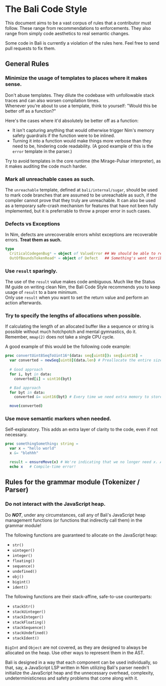 # The Bali Code Style
This document aims to be a vast corpus of rules that a contributor must follow. These range from recommendations to enforcements. They also range from simply code aesthetics to real semantic changes.

Some code in Bali is currently a violation of the rules here. Feel free to send pull requests to fix them.

## General Rules
### Minimize the usage of templates to places where it makes sense.
Don't abuse templates. They dilute the codebase with unfollowable stack traces and can also worsen compilation times. \
Whenever you're about to use a template, think to yourself: "Would this be better off as a function?"

Here's the cases where it'd absolutely be better off as a function:
- It isn't capturing anything that would otherwise trigger Nim's memory safety guardrails if the function were to be inlined.
- Turning it into a function would make things more verbose than they need to be, hindering code readability. (A good example of this is the `error` template in the parser.)

Try to avoid templates in the core runtime (the Mirage-Pulsar interpreter), as it makes auditing the code much harder.

### Mark all unreachable cases as such.
The `unreachable` template, defined at `bali/internal/sugar`, should be used to mark code branches that are assumed to be unreachable as such, if the compiler cannot prove that they truly are unreachable. It can also be used as a temporary safe-crash mechanism for features that have not been fully implemented, but it is preferrable to throw a proper error in such cases.

### Defects vs Exceptions
In Nim, defects are unrecoverable errors whilst exceptions are recoverable errors. **Treat them as such.**

```nim
type
  CriticalCodegenBug* = object of ValueError ## We should be able to recover from this, hence the exception...
  OutOfBoundsTokenRead* = object of Defect   ## Something's went terribly wrong, so it's best we just let the program be killed at this point
```

### Use `result` sparingly.
The use of the `result` value makes code ambiguous. Much like the Status IM guide on writing clean Nim, the Bali Code Style recommends you to keep usage of `result` to a bare minimum. \
Only use `result` when you want to set the return value and perform an action afterwards.

### Try to specify the lengths of allocations when possible.
If calculating the length of an allocated buffer like a sequence or string is possible without much hotchpotch and mental gymnastics, do it. \
Remember, `mmap(2)` does not take a single CPU cycle.

A good example of this would be the following code example:
```nim
proc convertUint8SeqToUint16*(data: seq[uint8]): seq[uint16] =
  var converted = newSeq[uint8](data.len) # Preallocate the entire size that we need.
  
  # Good approach
  for i, byt in data:
    converted[i] = uint16(byt)

  # Bad approach
  for byt in data:
    converted &= uint16(byt) # Every time we need extra memory to store the new uint16s, we're allocating more memory.

  move(converted)
```

### Use move semantic markers when needed.
Self-explanatory. This adds an extra layer of clarity to the code, even if not necessary.

```nim
proc somethingSomething: string =
  var x = "hello world"
  x &= "blehhh"

  result = ensureMove(x) # We're indicating that we no longer need x. Any accesses to x beyond this point will generate a compile-time error.
  echo x   # Compile-time error!
```

## Rules for the grammar module (Tokenizer / Parser)
### Do not interact with the JavaScript heap.
Do _**NOT**_, under any circumstances, call any of Bali's JavaScript heap management functions (or functions that indirectly call them) in the grammar module!

The following functions are guaranteed to allocate on the JavaScript heap:
- `str()`
- `uinteger()`
- `integer()`
- `floating()`
- `sequence()`
- `undefined()`
- `obj()`
- `bigint()`
- `ident()`

The following functions are their stack-affine, safe-to-use counterparts:
- `stackStr()`
- `stackUinteger()`
- `stackInteger()`
- `stackFloating()`
- `stackSequence()`
- `stackUndefined()`
- `stackIdent()`

`BigInt` and `Object` are not covered, as they are designed to always be allocated on the heap. Use other ways to represent them in the AST.

Bali is designed in a way that each component can be used individually, so that, say, a JavaScript LSP written in Nim utilizing Bali's parser needn't initialize the JavaScript heap and the unnecessary overhead, complexity, undeterministicness and safety problems that come along with it.
